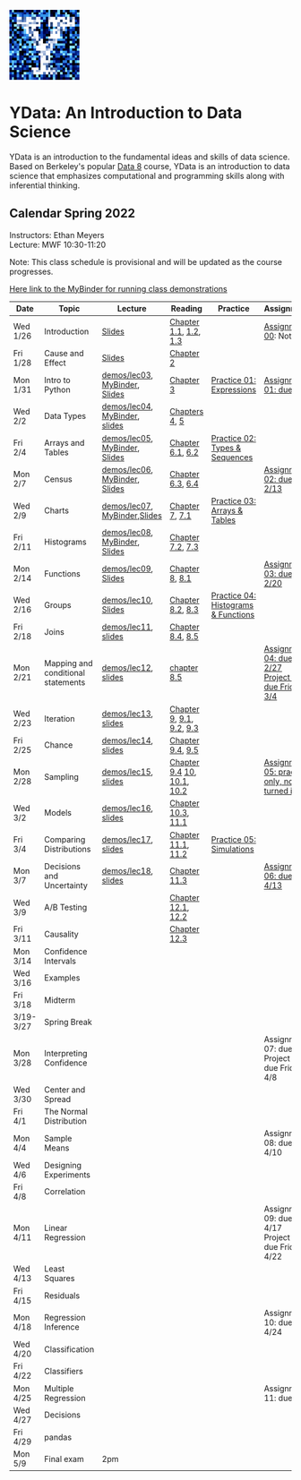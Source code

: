 <link rel="stylesheet" href="theme/css/main.css" />
<link rel="shortcut icon" type="image/x-icon" href="favicon.ico">

![noisy Y](./noiseY-150.png)


YData: An Introduction to Data Science
====

YData is an introduction to the fundamental ideas and skills of data science.
Based on Berkeley's popular [Data 8](http://data8.org) course, YData is an introduction to data science that emphasizes
computational and programming skills along with inferential thinking.


Calendar Spring 2022
---
Instructors: Ethan Meyers<br>
Lecture: MWF 10:30-11:20

Note: This class schedule is provisional and will be updated as the course progresses.

[Here link to the MyBinder for running class demonstrations](https://mybinder.org/v2/gh/YData123/sds123-sp22/HEAD?labpath=demos%2F)


 Date   |  Topic | Lecture | Reading | Practice | Assignment
----------- | ------------- | ------------ | ------------- | ----------- | -----------
Wed 1/26 |      Introduction	| [Slides](https://github.com/YData123/sds123-sp22/raw/main/lectures/ydata_slides_01.pdf) <!-- [demos/lec01](https://github.com/YData123/sds123-sp22/raw/main/demos/lec01.zip), [MyBinder](https://mybinder.org/v2/gh/YData123/sds123-sp22/main?filepath=%2Fdemos%2Flec01/%2Flec01.ipynb),  --> |  [Chapter 1.1](https://www.inferentialthinking.com/chapters/01/1/intro.html), [1.2](https://www.inferentialthinking.com/chapters/01/2/why-data-science.html), [1.3](https://www.inferentialthinking.com/chapters/01/3/Plotting_the_Classics.html) | | [Assignment 00](https://github.com/YData123/sds123-sp22/raw/main/hw/hw00.zip): Not due.
Fri 1/28 |      Cause and Effect | [Slides](https://github.com/YData123/sds123-sp22/raw/main/lectures/ydata_slides_02.pdf) | [Chapter 2](https://www.inferentialthinking.com/chapters/02/causality-and-experiments.html) |  |
Mon 1/31 | Intro to Python | [demos/lec03](https://github.com/YData123/sds123-sp22/raw/main/demos/lec03.zip), [MyBinder](https://mybinder.org/v2/gh/YData123/sds123-sp22/HEAD?labpath=demos%2Flec03), [Slides](https://github.com/YData123/sds123-sp22/raw/main/lectures/ydata_slides_03.pdf) | [Chapter 3](https://www.inferentialthinking.com/chapters/03/programming-in-python.html) |  [Practice 01: Expressions](https://github.com/YData123/sds123-sp22/raw/main/practice_exercises/practice01.zip) |<!-- [Assignment 00](https://github.com/YData123/sds123-sp22/raw/main/hw/hw00.zip) (Due Mon 2/8), [Assignment 00 pdf](https://github.com/YData123/sds123-sp22/raw/main/hw/hw00.pdf) --> [Assignment 01: due 2/6](https://github.com/YData123/sds123-sp22/raw/main/hw/hw01.zip) <!-- [Assignment 01 pdf](https://github.com/YData123/sds123-sp22/raw/main/hw/hw01.pdf) -->
Wed 2/2 | Data Types | [demos/lec04](https://github.com/YData123/sds123-sp22/raw/main/demos/lec04.zip), [MyBinder](https://mybinder.org/v2/gh/YData123/sds123-sp22/HEAD?labpath=demos%2Flec04), [slides](https://github.com/YData123/sds123-sp22/raw/main/lectures/ydata_slides_04.pdf) | [Chapters 4](https://www.inferentialthinking.com/chapters/04/Data_Types.html), [5](https://www.inferentialthinking.com/chapters/05/Sequences.html) |
Fri 2/4 | Arrays and Tables | [demos/lec05](https://github.com/YData123/sds123-sp22/raw/main/demos/lec05.zip), [MyBinder](https://mybinder.org/v2/gh/YData123/sds123-sp22/main?filepath=%2Fdemos%2Flec05%2Flec05.ipynb), [Slides](https://github.com/YData123/sds123-sp22/raw/main/lectures/ydata_slides_05.pdf) |  [Chapter 6.1](https://www.inferentialthinking.com/chapters/06/1/Sorting_Rows.html), [6.2](https://www.inferentialthinking.com/chapters/06/2/Selecting_Rows.html) |  [Practice 02: Types & Sequences](https://github.com/YData123/sds123-sp22/raw/main/practice_exercises/practice02.zip) |
Mon 2/7 | Census | [demos/lec06](https://github.com/YData123/sds123-sp22/raw/main/demos/lec06.zip), [MyBinder](https://mybinder.org/v2/gh/YData123/sds123-sp22/main?filepath=%2Fdemos%2Flec06%2Flec06.ipynb), [Slides](https://github.com/YData123/sds123-sp22/raw/main/lectures/ydata_slides_06.pdf)  | [Chapter 6.3](https://inferentialthinking.com/chapters/06/3/Example_Population_Trends.html), [6.4](https://inferentialthinking.com/chapters/06/4/Example_Sex_Ratios.html) | | [Assignment 02: due 2/13](https://github.com/YData123/sds123-sp22/raw/main/hw/hw02.zip) <!--, [Assignment 02 pdf](https://github.com/YData123/sds123-sp22/raw/main/hw/hw02.pdf) -->
Wed 2/9 | Charts | [demos/lec07](https://github.com/YData123/sds123-sp22/raw/main/demos/lec07.zip), [MyBinder](https://mybinder.org/v2/gh/YData123/sds123-sp22/HEAD?labpath=demos%2Flec07),[Slides](https://github.com/YData123/sds123-sp22/raw/main/lectures/ydata_slides_07.pdf) | [Chapter 7](https://inferentialthinking.com/chapters/07/Visualization.html), [7.1](https://inferentialthinking.com/chapters/07/1/Visualizing_Categorical_Distributions.html) | [Practice 03: Arrays & Tables](https://github.com/YData123/sds123-sp22/raw/main/practice_exercises/practice03.zip) |
Fri 2/11	| Histograms | [demos/lec08](https://github.com/YData123/sds123-sp22/raw/main/demos/lec08.zip), [MyBinder](https://mybinder.org/v2/gh/YData123/sds123-sp22/main?filepath=%2Fdemos%2Flec08%2Flec08.ipynb), [Slides](https://github.com/YData123/sds123-sp22/raw/main/lectures/ydata_slides_08.pdf) | [Chapter 7.2](https://inferentialthinking.com/chapters/07/2/Visualizing_Numerical_Distributions.html), [7.3](https://inferentialthinking.com/chapters/07/3/Overlaid_Graphs.html) |  |
Mon 2/14	| Functions | [demos/lec09](https://github.com/YData123/sds123-sp22/raw/main/demos/lec09.zip), [Slides](https://github.com/YData123/sds123-sp22/raw/main/lectures/ydata_slides_09.pdf) | [Chapter 8](https://www.inferentialthinking.com/chapters/08/Functions_and_Tables.html), [8.1](https://www.inferentialthinking.com/chapters/08/1/Applying_a_Function_to_a_Column.html)  | | [Assignment 03: due 2/20](https://github.com/YData123/sds123-sp22/raw/main/hw/hw03.zip)
Wed 2/16 | Groups | [demos/lec10](https://github.com/YData123/sds123-sp22/raw/main/demos/lec10.zip), [Slides](https://github.com/YData123/sds123-sp22/raw/main/lectures/ydata_slides_10.pdf) | [Chapter 8.2](https://www.inferentialthinking.com/chapters/08/2/Classifying_by_One_Variable.html), [8.3](https://www.inferentialthinking.com/chapters/08/3/Cross-Classifying_by_More_than_One_Variable.html) | [Practice 04: Histograms & Functions](https://github.com/YData123/sds123-sp22/raw/main/practice_exercises/practice04.zip) |
Fri 2/18 | Joins  | [demos/lec11](https://github.com/YData123/sds123-sp22/raw/main/demos/lec11.zip), [slides](https://github.com/YData123/sds123-sp22/raw/main/lectures/ydata_slides_11.pdf)  | [Chapter 8.4](https://www.inferentialthinking.com/chapters/08/4/Joining_Tables_by_Columns.html), [8.5](https://www.inferentialthinking.com/chapters/08/5/Bike_Sharing_in_the_Bay_Area.html) | |
Mon 2/21 | Mapping and conditional statements | [demos/lec12](https://github.com/YData123/sds123-sp22/raw/main/demos/lec12.zip), [slides](https://github.com/YData123/sds123-sp22/raw/main/lectures/ydata_slides_12.pdf) | [chapter 8.5](https://www.inferentialthinking.com/chapters/08/5/Bike_Sharing_in_the_Bay_Area.html) | |  [Assignment 04: due 2/27](https://github.com/YData123/sds123-sp22/raw/main/hw/hw04.zip) <br> [Project 1: due Friday 3/4](https://github.com/YData123/sds123-sp22/raw/main/projects/project1.zip)
Wed 2/23 | Iteration | [demos/lec13](https://github.com/YData123/sds123-sp22/raw/main/demos/lec13.zip), [slides](https://github.com/YData123/sds123-sp22/raw/main/lectures/ydata_slides_13.pdf) | [Chapter 9](https://www.inferentialthinking.com/chapters/09/Randomness.html), [9.1](https://www.inferentialthinking.com/chapters/09/1/Conditional_Statements.html), [9.2](https://www.inferentialthinking.com/chapters/09/2/Iteration.html), [9.3](https://www.inferentialthinking.com/chapters/09/3/Simulation.html) |
Fri 2/25 | Chance | [demos/lec14](https://github.com/YData123/sds123-sp22/raw/main/demos/lec14.zip), [slides](https://github.com/YData123/sds123-sp22/raw/main/lectures/ydata_slides_14.pdf) | [Chapter 9.4](https://www.inferentialthinking.com/chapters/09/4/Monty_Hall_Problem.html), [9.5](https://www.inferentialthinking.com/chapters/09/5/Finding_Probabilities.html) | |
Mon 2/28 | Sampling | [demos/lec15](https://github.com/YData123/sds123-sp22/raw/main/demos/lec15.zip), [slides](https://github.com/YData123/sds123-sp22/raw/main/lectures/ydata_slides_15.pdf) | [Chapter 9.4](https://www.inferentialthinking.com/chapters/09/4/Monty_Hall_Problem.html) [10](https://www.inferentialthinking.com/chapters/10/Sampling_and_Empirical_Distributions.html), [10.1](https://www.inferentialthinking.com/chapters/10/1/Empirical_Distributions.html), [10.2](https://www.inferentialthinking.com/chapters/10/2/Sampling_from_a_Population.html) | |<!-- [Practice 04b: Table manipulation](https://github.com/YData123/sds123-sp22/raw/main/practice_exercises/practice04b.zip) -->  [Assignment 05: practice only, not turned in](https://github.com/YData123/sds123-sp22/raw/main/hw/hw05.zip)
Wed 3/2 | Models | [demos/lec16](https://github.com/YData123/sds123-sp22/raw/main/demos/lec16.zip), [slides](https://github.com/YData123/sds123-sp22/raw/main/lectures/ydata_slides_16.pdf) | [Chapter 10.3](https://www.inferentialthinking.com/chapters/10/3/Empirical_Distribution_of_a_Statistic.html), [11.1](https://www.inferentialthinking.com/chapters/11/1/Assessing_Models.html) | <!--  [Practice 05: Sampling](https://github.com/YData123/sds123-sp22/raw/main/practice_exercises/practice05.zip) --> |
Fri 3/4 | Comparing Distributions  | [demos/lec17](https://github.com/YData123/sds123-sp22/raw/main/demos/lec17.zip), [slides](https://github.com/YData123/sds123-sp22/raw/main/lectures/ydata_slides_17.pdf) | [Chapter 11.1](https://www.inferentialthinking.com/chapters/11/1/Assessing_Models.html), [11.2](https://www.inferentialthinking.com/chapters/11/2/Multiple_Categories.html) | [Practice 05: Simulations](https://github.com/YData123/sds123-sp22/raw/main/practice_exercises/practice05.zip) |
Mon 3/7 | Decisions and Uncertainty | [demos/lec18](https://github.com/YData123/sds123-sp22/raw/main/demos/lec18.zip), [slides](https://github.com/YData123/sds123-sp22/raw/main/lectures/ydata_slides_18.pdf) | [Chapter 11.3](https://www.inferentialthinking.com/chapters/11/3/Decisions_and_Uncertainty.html) | |  [Assignment 06: due 4/13](https://github.com/YData123/sds123-sp22/raw/main/hw/hw06.zip)
Wed 3/9 | A/B Testing | <!-- [demos/lec19](https://github.com/YData123/sds123-sp22/raw/main/demos/lec19.zip), [MyBinder](https://mybinder.org/v2/gh/YData123/sds123-sp22/main?filepath=%2Fdemos%2Flec19%2Flec19.ipynb), [slides](https://github.com/YData123/sds123-sp22/raw/main/lectures/ydata_lecture_19.pdf) --> | [Chapter 12.1](https://www.inferentialthinking.com/chapters/12/1/AB_Testing.html), [12.2](https://www.inferentialthinking.com/chapters/12/2/Deflategate.html) | <!-- [Practice 06: Assessing Models](https://github.com/YData123/sds123-sp22/raw/main/practice_exercises/practice06.zip) --> |
Fri 3/11 |  Causality | <!--	[demos/lec20](https://github.com/YData123/sds123-sp22/raw/main/demos/lec20.zip), [MyBinder](https://mybinder.org/v2/gh/YData123/sds123-sp22/main?filepath=%2Fdemos%2Flec20%2Flec20.ipynb), [slides](https://github.com/YData123/sds123-sp22/raw/main/lectures/ydata_lecture_20.pdf) --> | [Chapter 12.3](https://www.inferentialthinking.com/chapters/12/3/Causality.html) | |
Mon 3/14 | Confidence Intervals | <!--	 [demos/lec23](https://github.com/YData123/sds123-sp22/raw/main/demos/lec23.zip), [MyBinder](https://mybinder.org/v2/gh/YData123/sds123-sp22/main?filepath=%2Fdemos%2Flec23%2Flec23.ipynb), [slides](https://github.com/YData123/sds123-sp22/raw/main/lectures/ydata_lecture_23.pdf) --> | <!-- [13](https://www.inferentialthinking.com/chapters/13/Estimation.html), [13.1](https://www.inferentialthinking.com/chapters/13/1/Percentiles.html), [13.2](https://www.inferentialthinking.com/chapters/13/2/Bootstrap.html) --> | |
Wed 3/16 |  Examples | <!-- [slides](https://github.com/YData123/sds123-sp22/raw/main/lectures/ydata_lecture_22.pdf) --> | <!--  --> | <!-- Midterm Review <br>  [Practice midterm 2, solutions](https://github.com/YData123/sds123-sp22/raw/main/exams/ydata-practiceMidterm2-sp22_solutions.pdf) --> |
Fri 3/18 | Midterm | | |  | <!-- [Midterm sample solutions](https://github.com/YData123/sds123-sp22/raw/main/exams/ydata-midterm-sp22_soln.pdf) -->
3/19-3/27 | Spring Break | | |
Mon 3/28 |    Interpreting Confidence |  <!-- [demos/lec24](https://github.com/YData123/sds123-sp22/raw/main/demos/lec24.zip), [MyBinder](https://mybinder.org/v2/gh/YData123/sds123-sp22/main?filepath=%2Fdemos%2Flec24%2Flec24.ipynb), [slides](https://github.com/YData123/sds123-sp22/raw/main/lectures/ydata_lecture_24.pdf)--> | <!-- [13.3](https://www.inferentialthinking.com/chapters/13/3/Confidence_Intervals.html), [13.4](https://www.inferentialthinking.com/chapters/13/4/Using_Confidence_Intervals.html) --> | | <!-- [Practice 07: Bootstrap](https://github.com/YData123/sds123-sp22/raw/main/practice_exercises/practice07.zip) --> <!-- (https://github.com/YData123/sds123-sp22/raw/main/hw/hw07.zip) (Due Thu 4/1), --> Assignment 07: due 4/3 <!-- (https://github.com/YData123/sds123-sp22/raw/main/hw/hw07/hw07.pdf) [MyBinder](https://mybinder.org/v2/gh/YData123/sds123-sp22/main?filepath=%2Fhw%2Fhw07%2Fhw07.ipynb) <br> [Practice midterm](https://github.com/YData123/sds123-sp22/raw/main/exams/ydata-midterm-sp19.pdf) [(sample solutions)](https://github.com/YData123/sds123-sp22/raw/main/exams/ydata-midterm-sp19_solutions.pdf) <br> [Study sheet](https://github.com/YData123/sds123-sp22/raw/main/exams/ydata-sp20-midterm-guide.pdf) --> <br> Project 2: due Friday 4/8<!-- (https://github.com/YData123/sds123-sp22/raw/main/projects/project2.zip) (Checkpoint Fri 4/9; Due Fri 4/16) [MyBinder](https://mybinder.org/v2/gh/YData123/sds123-sp22/main?filepath=%2Fprojects%2Fproject2%2Fproject2.ipynb), [Project 2 pdf](https://github.com/YData123/sds123-sp22/raw/main/projects/project2/project2.pdf) -->
Wed 3/30 | Center and Spread  | <!--	 [demos/lec25](https://github.com/YData123/sds123-sp22/raw/main/demos/lec25.zip), [MyBinder](https://mybinder.org/v2/gh/YData123/sds123-sp22/main?filepath=%2Fdemos%2Flec25%2Flec25.ipynb), [slides](https://github.com/YData123/sds123-sp22/raw/main/lectures/ydata_lecture_25.pdf)--> | <!-- [14](https://www.inferentialthinking.com/chapters/14/Why_the_Mean_Matters.html), [14.1](https://www.inferentialthinking.com/chapters/14/1/Properties_of_the_Mean.html), [14.2](https://www.inferentialthinking.com/chapters/14/2/Variability.html) --> | |
Fri 4/1 | The Normal Distribution | <!--	 [demos/lec26](https://github.com/YData123/sds123-sp22/raw/main/demos/lec26.zip), [MyBinder](https://mybinder.org/v2/gh/YData123/sds123-sp22/main?filepath=%2Fdemos%2Flec26%2Flec26.ipynb), [slides](https://github.com/YData123/sds123-sp22/raw/main/lectures/ydata_lecture_26.pdf)--> | <!-- [14.3](https://www.inferentialthinking.com/chapters/14/3/SD_and_the_Normal_Curve.html), [14.4](https://www.inferentialthinking.com/chapters/14/4/Central_Limit_Theorem.html) --> | |
Mon 4/4 |  Sample Means | <!-- [demos/lec27](https://github.com/YData123/sds123-sp22/raw/main/demos/lec27.zip), [MyBinder](https://mybinder.org/v2/gh/YData123/sds123-sp22/main?filepath=%2Fdemos%2Flec27%2Flec27.ipynb), [slides](https://github.com/YData123/sds123-sp22/raw/main/lectures/ydata_lecture_27.pdf) --> | <!-- [14.5](https://www.inferentialthinking.com/chapters/14/5/Variability_of_the_Sample_Mean.html) --> | | Assignment 08: due 4/10 <!--(https://github.com/YData123/sds123-sp22/raw/main/hw/hw08.zip) (Due Mon 4/12) [Assignment 08 pdf](https://github.com/YData123/sds123-sp22/raw/main/hw/hw08/hw08.pdf) [MyBinder](https://mybinder.org/v2/gh/YData123/sds123-sp22/main?filepath=%2Fhw%2Fhw08%2Fhw08.ipynb) -->
Wed 4/6 |  Designing Experiments | <!--	[demos/lec28](https://github.com/YData123/sds123-sp22/raw/main/demos/lec28.zip), [MyBinder](https://mybinder.org/v2/gh/YData123/sds123-sp22/main?filepath=%2Fdemos%2Flec28%2Flec28.ipynb), [slides](https://github.com/YData123/sds123-sp22/raw/main/lectures/ydata_lecture_28.pdf) --> | <!-- [14.6](https://www.inferentialthinking.com/chapters/14/6/Choosing_a_Sample_Size.html) --> | |
Fri 4/8 | Correlation | <!--	[demos/lec29](https://github.com/YData123/sds123-sp22/raw/main/demos/lec29.zip), [MyBinder](https://mybinder.org/v2/gh/YData123/sds123-sp22/main?filepath=%2Fdemos%2Flec29%2Flec29.ipynb), [slides](https://github.com/YData123/sds123-sp22/raw/main/lectures/ydata_lecture_29.pdf) --> | <!-- [15](https://www.inferentialthinking.com/chapters/15/Prediction.html), [15.1](https://www.inferentialthinking.com/chapters/15/1/Correlation.html) --> | |
Mon 4/11 |  Linear Regression | <!--	[demos/lec30](https://github.com/YData123/sds123-sp22/raw/main/demos/lec30.zip), [MyBinder](https://mybinder.org/v2/gh/YData123/sds123-sp22/main?filepath=%2Fdemos%2Flec30%2Flec30.ipynb), [slides](https://github.com/YData123/sds123-sp22/raw/main/lectures/ydata_lecture_30.pdf) --> | <!-- [15.2](https://www.inferentialthinking.com/chapters/15/2/Regression_Line.html) --> | | <!-- [Practice 08: Correlation](https://github.com/YData123/sds123-sp22/raw/main/practice_exercises/practice08.zip) --> Assignment 09: due 4/17 <!-- (https://github.com/YData123/sds123-sp22/raw/main/hw/hw09.zip) (Due Thu 4/15) [Assignment 09 pdf](https://github.com/YData123/sds123-sp22/raw/main/hw/hw09/hw09.pdf) [MyBinder](https://mybinder.org/v2/gh/YData123/sds123-sp22/main?filepath=%2Fhw%2Fhw09%2Fhw09.ipynb) <br> Project 2 checkpoint --><br> Project 3: due Friday 4/22 <!--(https://github.com/YData123/sds123-sp22/raw/main/projects/project3/project3.pdf) -->
Wed 4/13 | Least Squares | <!--	 [demos/lec31](https://github.com/YData123/sds123-sp22/raw/main/demos/lec31.zip), [MyBinder](https://mybinder.org/v2/gh/YData123/sds123-sp22/main?filepath=%2Fdemos%2Flec31%2Flec31.ipynb), [slides](https://github.com/YData123/sds123-sp22/raw/main/lectures/ydata_lecture_31.pdf) --> | <!-- [15.3](https://www.inferentialthinking.com/chapters/15/3/Method_of_Least_Squares.html), [15.4](https://www.inferentialthinking.com/chapters/15/4/Least_Squares_Regression.html) /main?filepath=%2Fprojects%2Fproject3%2Fproject3.ipynb) <br>  --> |
Fri 4/15 | Residuals | <!--	[demos/lec32](https://github.com/YData123/sds123-sp22/raw/main/demos/lec32.zip), [MyBinder](https://mybinder.org/v2/gh/YData123/sds123-sp22/main?filepath=%2Fdemos%2Flec32%2Flec32.ipynb), [slides](https://github.com/YData123/sds123-sp22/raw/main/lectures/ydata_lecture_32.pdf) --> | <!-- [15.5](https://www.inferentialthinking.com/chapters/15/5/Visual_Diagnostics.html), [15.6](https://www.inferentialthinking.com/chapters/15/6/Numerical_Diagnostics.html) --> | |
Mon 4/18 |  Regression Inference | <!--	[demos/lec33](https://github.com/YData123/sds123-sp22/raw/main/demos/lec33.zip), [MyBinder](https://mybinder.org/v2/gh/YData123/sds123-sp22/main?filepath=%2Fdemos%2Flec33%2Flec33.ipynb), [slides](https://github.com/YData123/sds123-sp22/raw/main/lectures/ydata_lecture_33.pdf) --> | <!-- [Chapter 16](https://www.inferentialthinking.com/chapters/16/Inference_for_Regression.html) -->  | | <!-- [Practice 09: Regression](https://github.com/YData123/sds123-sp22/raw/main/practice_exercises/practice09.zip) -->  Assignment 10: due 4/24 <!-- (https://github.com/YData123/sds123-sp22/raw/main/hw/hw10.zip) (Due Thu 4/22) [Assignment 10 pdf](https://github.com/YData123/sds123-sp22/raw/main/hw/hw10/hw10.pdf) [MyBinder](https://mybinder.org/v2/gh/YData123/sds123-sp22/main?filepath=%2Fhw%2Fhw10%2Fhw10.ipynb) <br> Project 2 due <br> [Project 3: Classifying Movies](https://github.com/YData123/sds123-sp22/raw/main/projects/project3.zip) (Checkpoint 4/26; Due Fri 4/30) [MyBinder](https://mybinder.org/v2/gh/YData123/sds123-sp22 -->
Wed 4/20 |  Classification | <!--	[demos/lec34](https://github.com/YData123/sds123-sp22/raw/main/demos/lec34.zip), [MyBinder](https://mybinder.org/v2/gh/YData123/sds123-sp22/main?filepath=%2Fdemos%2Flec34%2Flec34.ipynb), [slides](https://github.com/YData123/sds123-sp22/raw/main/lectures/ydata_lecture_34.pdf)--> | <!-- [17](https://www.inferentialthinking.com/chapters/17/Classification.html), [17.1](https://www.inferentialthinking.com/chapters/17/1/Nearest_Neighbors.html), [17.2](https://www.inferentialthinking.com/chapters/17/2/Training_and_Testing.html), [17.3](https://www.inferentialthinking.com/chapters/17/3/Rows_of_Tables.html) --> | |
Fri 4/22 | Classifiers | <!--	[demos/lec35](https://github.com/YData123/sds123-sp22/raw/main/demos/lec35.zip), [MyBinder](https://mybinder.org/v2/gh/YData123/sds123-sp22/main?filepath=%2Fdemos%2Flec35%2Flec35.ipynb), [slides](https://github.com/YData123/sds123-sp22/raw/main/lectures/ydata_lecture_35.pdf) --> | <!-- [17.4](https://www.inferentialthinking.com/chapters/17/4/Implementing_the_Classifier.html) --> | |
Mon 4/25 | Multiple Regression | <!-- [demos/lec36](https://github.com/YData123/sds123-sp22/raw/main/demos/lec36.zip), [MyBinder](https://mybinder.org/v2/gh/YData123/sds123-sp22/main?filepath=%2Fdemos%2Flec36%2Flec36.ipynb), [slides](https://github.com/YData123/sds123-sp22/raw/main/lectures/ydata_lecture_36.pdf) --> | <!-- [17.6](https://www.inferentialthinking.com/chapters/17/6/Multiple_Regression.html) --> | | <!-- Project 3 due<br> -->  Assignment 11: due 5/1 <!-- (https://github.com/YData123/sds123-sp22/raw/main/hw/hw11.zip) (Due Thu 5/6)  [Assignment 11 pdf](https://github.com/YData123/sds123-sp22/raw/main/hw/hw11/hw11.pdf) <br> [MyBinder](https://mybinder.org/v2/gh/YData123/sds123-sp22/main?filepath=%2Fhw%2Fhw11%2Fhw11.ipynb) <br> Project 3 checkpoint -->
Wed 4/27 | Decisions  | <!-- [demos/lec37](https://github.com/YData123/sds123-sp22/raw/main/demos/lec37.zip), [MyBinder](https://mybinder.org/v2/gh/YData123/sds123-sp22/main?filepath=%2Fdemos%2Flec37%2Flec37.ipynb), [slides](https://github.com/YData123/sds123-sp22/raw/main/lectures/ydata_lecture_37.pdf)  --> | <!-- [Chapter 18](https://www.inferentialthinking.com/chapters/18/Updating_Predictions.html) --> | |
Fri 4/29 | pandas  | <!--	[demos/lec38](https://github.com/YData123/sds123-sp22/raw/main/demos/lec38.zip), [MyBinder](https://mybinder.org/v2/gh/YData123/sds123-sp22/main?filepath=%2Fdemos%2Flec38%2Flec38.ipynb) --> | <!--  --> | <!-- Assignment 11 due 5/6 --> |
Mon 5/9 | Final exam  | 2pm  | <!--  --> | <!-- Assignment 11 due 5/6 --> |



<!-- Fri 5/7 |  Review |  [slides](https://github.com/YData123/sds123-sp22/raw/main/lectures/ydata_lecture_39_review.pdf) |  | [Practice final exam](https://github.com/YData123/sds123-sp22/raw/main/exams/final/ydata-sp19-final.pdf), [Practice final exam solutions](https://github.com/YData123/sds123-sp22/raw/main/exams/final/ydata-sp19-final-soln.pdf) <br> [final study sheet](https://github.com/YData123/sds123-sp22/raw/main/exams/final/ydata-final-cheat-sheet.pdf)

Thanks for a great semester!
-->
